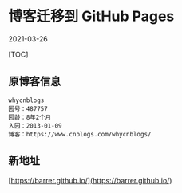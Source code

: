 # 博客迁移到 GitHub Pages

2021-03-26

[TOC]

## 原博客信息

```text
whycnblogs
园号：487757
园龄：8年2个月
入园：2013-01-09
博客：https://www.cnblogs.com/whycnblogs/
```

## 新地址

[https://barrer.github.io/](https://barrer.github.io/)
